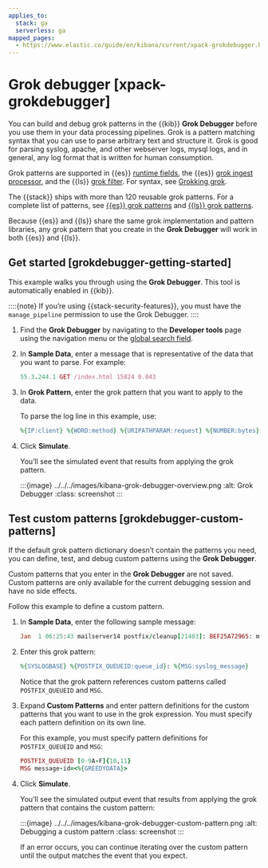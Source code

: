 ```yaml
---
applies_to:
  stack: ga
  serverless: ga
mapped_pages:
  - https://www.elastic.co/guide/en/kibana/current/xpack-grokdebugger.html
---
```


# Grok debugger [xpack-grokdebugger]

You can build and debug grok patterns in the {{kib}} **Grok Debugger** before you use them in your data processing pipelines. Grok is a pattern matching syntax that you can use to parse arbitrary text and structure it. Grok is good for parsing syslog, apache, and other webserver logs, mysql logs, and in general, any log format that is written for human consumption.

Grok patterns are supported in {{es}} [runtime fields](../../../manage-data/data-store/mapping/runtime-fields.md), the {{es}} [grok ingest processor](elasticsearch://docs/reference/ingestion-tools/enrich-processor/grok-processor.md), and the {{ls}} [grok filter](logstash://docs/reference/ingestion-tools/logstash/plugins-filters-grok.md). For syntax, see [Grokking grok](../../scripting/grok.md).

The {{stack}} ships with more than 120 reusable grok patterns. For a complete list of patterns, see [{{es}} grok patterns](https://github.com/elastic/elasticsearch/tree/master/libs/grok/src/main/resources/patterns) and [{{ls}} grok patterns](https://github.com/logstash-plugins/logstash-patterns-core/tree/master/patterns).

Because {{es}} and {{ls}} share the same grok implementation and pattern libraries, any grok pattern that you create in the **Grok Debugger** will work in both {{es}} and {{ls}}.


## Get started [grokdebugger-getting-started]

This example walks you through using the **Grok Debugger**. This tool is automatically enabled in {{kib}}.

::::{note}
If you’re using {{stack-security-features}}, you must have the `manage_pipeline` permission to use the Grok Debugger.
::::


1. Find the **Grok Debugger** by navigating to the **Developer tools** page using the navigation menu or the [global search field](/explore-analyze/find-and-organize/find-apps-and-objects.md).
2. In **Sample Data**, enter a message that is representative of the data that you want to parse. For example:

    ```ruby
    55.3.244.1 GET /index.html 15824 0.043
    ```

3. In **Grok Pattern**, enter the grok pattern that you want to apply to the data.

    To parse the log line in this example, use:

    ```ruby
    %{IP:client} %{WORD:method} %{URIPATHPARAM:request} %{NUMBER:bytes} %{NUMBER:duration}
    ```

4. Click **Simulate**.

   You’ll see the simulated event that results from applying the grok pattern.

   :::{image} ../../../images/kibana-grok-debugger-overview.png
   :alt: Grok Debugger
   :class: screenshot
   :::



## Test custom patterns [grokdebugger-custom-patterns]

If the default grok pattern dictionary doesn’t contain the patterns you need, you can define, test, and debug custom patterns using the **Grok Debugger**.

Custom patterns that you enter in the **Grok Debugger** are not saved. Custom patterns are only available for the current debugging session and have no side effects.

Follow this example to define a custom pattern.

1. In **Sample Data**, enter the following sample message:

    ```ruby
    Jan  1 06:25:43 mailserver14 postfix/cleanup[21403]: BEF25A72965: message-id=<20130101142543.5828399CCAF@mailserver14.example.com>
    ```

2. Enter this grok pattern:

    ```ruby
    %{SYSLOGBASE} %{POSTFIX_QUEUEID:queue_id}: %{MSG:syslog_message}
    ```

    Notice that the grok pattern references custom patterns called `POSTFIX_QUEUEID` and `MSG`.

3. Expand **Custom Patterns** and enter pattern definitions for the custom patterns that you want to use in the grok expression. You must specify each pattern definition on its own line.

    For this example, you must specify pattern definitions for `POSTFIX_QUEUEID` and `MSG`:

    ```ruby
    POSTFIX_QUEUEID [0-9A-F]{10,11}
    MSG message-id=<%{GREEDYDATA}>
    ```

4. Click **Simulate**.

   You’ll see the simulated output event that results from applying the grok pattern that contains the custom pattern:

   :::{image} ../../../images/kibana-grok-debugger-custom-pattern.png
   :alt: Debugging a custom pattern
   :class: screenshot
   :::

   If an error occurs, you can continue iterating over the custom pattern until the output matches the event that you expect.
